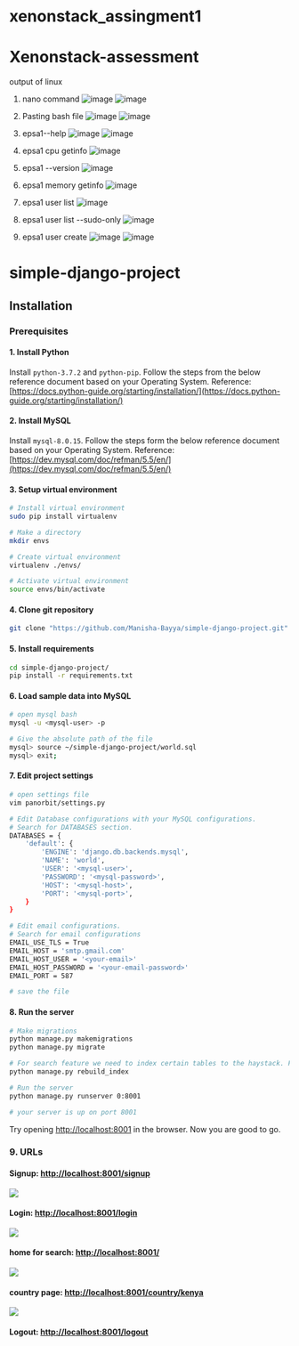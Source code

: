 # xenonstack_assingment1
# Xenonstack-assessment

output of linux 

1. nano command ![image](https://github.com/20BCS4485/Xenonstack-assessment/assets/99709007/57163d06-a6d3-464a-81db-a858946c3e0c)
![image](https://github.com/20BCS4485/Xenonstack-assessment/assets/99709007/fa42e8ed-c00f-4ef7-bd76-5267b8b1dc93)

2. Pasting bash file ![image](https://github.com/20BCS4485/Xenonstack-assessment/assets/99709007/1fd50de0-64ad-4466-b9ad-c4954303507b)
  ![image](https://github.com/20BCS4485/Xenonstack-assessment/assets/99709007/ead52bbd-9fb6-48a3-b5b9-17aef285f4a3)

3. epsa1--help ![image](https://github.com/20BCS4485/Xenonstack-assessment/assets/99709007/f9aa73f0-458e-4026-a340-2c3b53024ceb)
![image](https://github.com/20BCS4485/Xenonstack-assessment/assets/99709007/128a9fa6-33e0-4786-95df-7fa0d249b6ee)

4. epsa1 cpu getinfo ![image](https://github.com/20BCS4485/Xenonstack-assessment/assets/99709007/8fadda28-40e7-4bc7-8392-32b2ac1c615f)
5. epsa1 --version ![image](https://github.com/20BCS4485/Xenonstack-assessment/assets/99709007/e792d195-8a6e-425e-9538-5c842fab39f5)
6. epsa1 memory getinfo ![image](https://github.com/20BCS4485/Xenonstack-assessment/assets/99709007/4552b57d-b92f-40c9-a4cb-ef43a2214c41)
7. epsa1 user list ![image](https://github.com/20BCS4485/Xenonstack-assessment/assets/99709007/2f4b42d0-cbd8-48c4-b148-02421778135f)
8. epsa1 user list --sudo-only ![image](https://github.com/20BCS4485/Xenonstack-assessment/assets/99709007/d030f7d6-1f0a-4a14-b7a9-24391cd9d22f)
9. epsa1 user create ![image](https://github.com/20BCS4485/Xenonstack-assessment/assets/99709007/2b3cfd6c-1ce0-4e92-b796-16701c748e99)
![image](https://github.com/20BCS4485/Xenonstack-assessment/assets/99709007/19dee4a9-b13d-49d4-b1a1-de7a7f826934)




# simple-django-project
## Installation

### Prerequisites

#### 1. Install Python
Install ```python-3.7.2``` and ```python-pip```. Follow the steps from the below reference document based on your Operating System.
Reference: [https://docs.python-guide.org/starting/installation/](https://docs.python-guide.org/starting/installation/)

#### 2. Install MySQL
Install ```mysql-8.0.15```. Follow the steps form the below reference document based on your Operating System.
Reference: [https://dev.mysql.com/doc/refman/5.5/en/](https://dev.mysql.com/doc/refman/5.5/en/)
#### 3. Setup virtual environment
```bash
# Install virtual environment
sudo pip install virtualenv

# Make a directory
mkdir envs

# Create virtual environment
virtualenv ./envs/

# Activate virtual environment
source envs/bin/activate
```

#### 4. Clone git repository
```bash
git clone "https://github.com/Manisha-Bayya/simple-django-project.git"
```

#### 5. Install requirements
```bash
cd simple-django-project/
pip install -r requirements.txt
```

#### 6. Load sample data into MySQL
```bash
# open mysql bash
mysql -u <mysql-user> -p

# Give the absolute path of the file
mysql> source ~/simple-django-project/world.sql
mysql> exit;

```
#### 7. Edit project settings
```bash
# open settings file
vim panorbit/settings.py

# Edit Database configurations with your MySQL configurations.
# Search for DATABASES section.
DATABASES = {
    'default': {
        'ENGINE': 'django.db.backends.mysql',
        'NAME': 'world',
        'USER': '<mysql-user>',
        'PASSWORD': '<mysql-password>',
        'HOST': '<mysql-host>',
        'PORT': '<mysql-port>',
    }
}

# Edit email configurations.
# Search for email configurations
EMAIL_USE_TLS = True
EMAIL_HOST = 'smtp.gmail.com'
EMAIL_HOST_USER = '<your-email>'
EMAIL_HOST_PASSWORD = '<your-email-password>'
EMAIL_PORT = 587

# save the file
```
#### 8. Run the server
```bash
# Make migrations
python manage.py makemigrations
python manage.py migrate

# For search feature we need to index certain tables to the haystack. For that run below command.
python manage.py rebuild_index

# Run the server
python manage.py runserver 0:8001

# your server is up on port 8001
```
Try opening [http://localhost:8001](http://localhost:8001) in the browser.
Now you are good to go.

### 9. URLs
#### Signup: [http://localhost:8001/signup](http://localhost:8001/signup)
![](https://i.imgur.com/T1KkfXi.png)
#### Login: [http://localhost:8001/login](http://localhost:8001/login)
![](https://i.imgur.com/KvyiuU6.png)
#### home for search: [http://localhost:8001/](http://localhost:8001/)
![](https://i.imgur.com/234qAiS.png)
#### country page: [http://localhost:8001/country/kenya](http://localhost:8001/country/kenya)
![](https://i.imgur.com/3zh3YKd.png)
#### Logout: [http://localhost:8001/logout](http://localhost:8001/logout)








 

